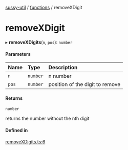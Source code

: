 [sussy-util](../README.md) / [functions](./README.md) / removeXDigit

# removeXDigit

▸ **removeXDigits**(`n`, `pos`): `number`

#### Parameters

| Name | Type | Description |
| :------ | :------ | :------ |
| `n` | `number` | n number |
| `pos` | `number` | position of the digit to remove |

#### Returns

`number`

returns the number without the nth digit

#### Defined in

[removeXDigits.ts:6](https://github.com/roteKlaue/SussyUtilMadeByMe/blob/10106df/src/Functions/removeXDigits.ts#L6)